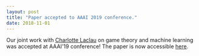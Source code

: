 ```yaml
---
layout: post
title: "Paper accepted to AAAI 2019 conference."
date: 2018-11-01
---
```

Our joint work with <a href="https://laclauc.github.io/index.html">Charlotte Laclau</a> on game theory and machine learning was accepted at AAAI'19 conference! The paper is now accessible <a href="https://hal.archives-ouvertes.fr/hal-02051399v1">here</a>.


